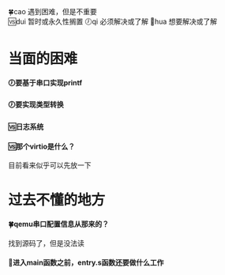 🍀cao 遇到困难，但是不重要  
🆚dui 暂时或永久性搁置
🕖qi  必须解决或了解 
💐hua 想要解决或了解

# 当面的困难

#### 🕖要基于串口实现printf

#### 🕖要实现类型转换

#### 🆚日志系统

#### 🆚那个virtio是什么？
目前看来似乎可以先放一下

# 过去不懂的地方

#### 🍀qemu串口配置信息从那来的？
找到源码了，但是没法读
#### 💐进入main函数之前，entry.s函数还要做什么工作

#### 




